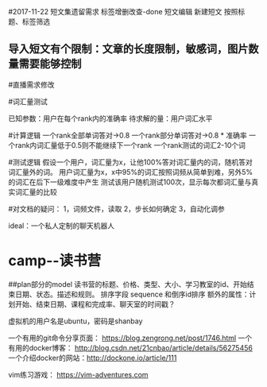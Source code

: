 #2017-11-22 短文集遗留需求
标签增删改查-done
短文编辑
    新建短文
        按照标题、标签筛选

## 导入短文有个限制：文章的长度限制，敏感词，图片数量需要能够控制


#直播需求修改

#词汇量测试 

已知参数：用户在每个rank内的准确率
待求解的量：用户词汇水平 

#计算逻辑
一个rank全部单词答对->0.8
一个rank部分单词答对->0.8 * 准确率
一个rank内词汇量低于0.5则不能继续下一个rank
一个rank测试的词汇2-10个词

#测试逻辑
假设一个用户，词汇量为x，让他100%答对词汇量内的词，随机答对词汇量外的词。
用户词汇量为x，x中95%的词汇按照词频从简单到难，另外5%的词汇在后下一级难度中产生
测试该用户随机测试100次，显示每次都词汇量与真实词汇量的比较

#对文档的疑问：
1，词频文件，读取
2，步长如何确定
3，自动化调参

ideal：一个私人定制的聊天机器人
# camp--读书营
##plan部分的model
读书营的标题、价格、类型、大小、学习教室的id、开始结束日期、状态。描述和规则。
排序字段 sequence 和倒序id排序
额外的属性：计划开始、结束日期、课程和完成率、聊天室的时间戳？

虚拟机的用户名是ubuntu，密码是shanbay

一个有用的git命令分享页面：
https://blog.zengrong.net/post/1746.html
一个有用的docker博客：
http://blog.csdn.net/21cnbao/article/details/56275456
一个介绍docker的网站：http://dockone.io/article/111 

vim练习游戏： https://vim-adventures.com

